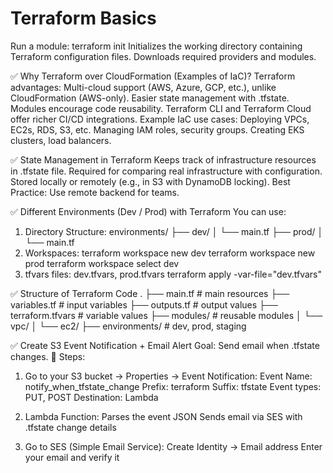 #  Terraform Basics
Run a module:   terraform init
    Initializes the working directory containing Terraform configuration files. 
    Downloads required providers and modules.

✅ Why Terraform over CloudFormation (Examples of IaC)?
Terraform advantages:
    Multi-cloud support (AWS, Azure, GCP, etc.), unlike CloudFormation (AWS-only).
    Easier state management with .tfstate.
    Modules encourage code reusability.
    Terraform CLI and Terraform Cloud offer richer CI/CD integrations.
Example IaC use cases:
    Deploying VPCs, EC2s, RDS, S3, etc.
    Managing IAM roles, security groups.
    Creating EKS clusters, load balancers.

✅ State Management in Terraform
    Keeps track of infrastructure resources in .tfstate file.
    Required for comparing real infrastructure with configuration.
    Stored locally or remotely (e.g., in S3 with DynamoDB locking).
    Best Practice: Use remote backend for teams.

✅ Different Environments (Dev / Prod) with Terraform
You can use:
1. Directory Structure:
    environments/
    ├── dev/
    │   └── main.tf
    ├── prod/
    │   └── main.tf
2. Workspaces:
    terraform workspace new dev
    terraform workspace new prod
    terraform workspace select dev
3. tfvars files:
    dev.tfvars, prod.tfvars
    terraform apply -var-file="dev.tfvars"

✅ Structure of Terraform Code
    .
    ├── main.tf          # main resources
    ├── variables.tf     # input variables
    ├── outputs.tf       # output values
    ├── terraform.tfvars # variable values
    ├── modules/         # reusable modules
    │   └── vpc/
    │   └── ec2/
    ├── environments/    # dev, prod, staging

✅ Create S3 Event Notification + Email Alert
Goal: Send email when .tfstate changes.
🔹 Steps:
1. Go to your S3 bucket → Properties → Event Notification:
    Event Name: notify_when_tfstate_change
    Prefix: terraform
    Suffix: tfstate
    Event types: PUT, POST
    Destination: Lambda

2. Lambda Function:
    Parses the event JSON
    Sends email via SES with .tfstate change details

3. Go to SES (Simple Email Service):
    Create Identity → Email address
    Enter your email and verify it